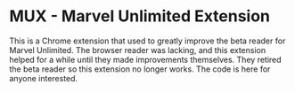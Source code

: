 MUX - Marvel Unlimited Extension
=============
This is a Chrome extension that used to greatly improve the beta reader for Marvel Unlimited. The browser reader was lacking, and this extension helped for a while until they made improvements themselves. They retired the beta reader so this extension no longer works. The code is here for anyone interested.
